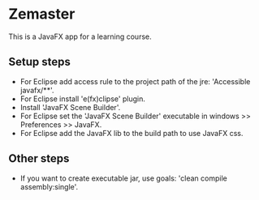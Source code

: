 # Zemaster

This is a JavaFX app for a learning course.

## Setup steps

* For Eclipse add access rule to the project path of the jre: 'Accessible javafx/**'.
* For Eclipse install 'e(fx)clipse' plugin.
* Install 'JavaFX Scene Builder'.
* For Eclipse set the 'JavaFX Scene Builder' executable in windows >> Preferences >> JavaFX.
* For Eclipse add the JavaFX lib to the build path to use JavaFX css.

## Other steps

* If you want to create executable jar, use goals: 'clean compile assembly:single'.